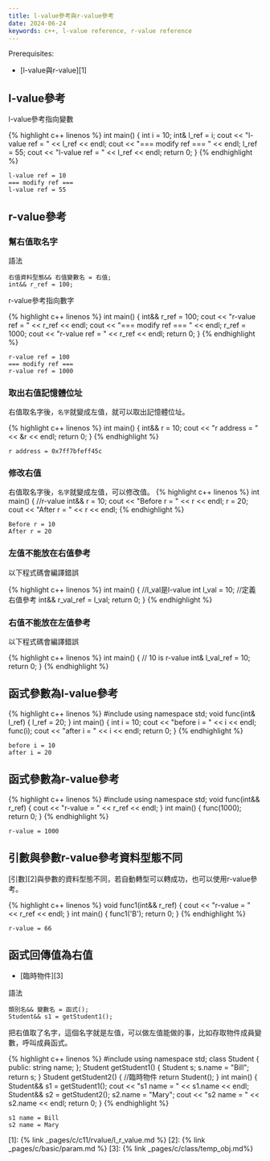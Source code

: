 ```yaml
---
title: l-value參考與r-value參考
date: 2024-06-24
keywords: c++, l-value reference, r-value reference
---
```

Prerequisites:

- [l-value與r-value][1]

## l-value參考

l-value參考指向變數

{% highlight c++ linenos %}
int main() {
    int i = 10;
    int& l_ref = i;
    cout << "l-value ref = " << l_ref << endl;
    cout << "=== modify ref === " << endl;
    l_ref = 55;
    cout << "l-value ref = " << l_ref << endl;
    return 0;
}
{% endhighlight %}

```
l-value ref = 10
=== modify ref === 
l-value ref = 55
```

## r-value參考

### 幫右值取名字

語法
```
右值資料型態&& 右值變數名 = 右值;
int&& r_ref = 100;
```

r-value參考指向數字

{% highlight c++ linenos %}
int main() {
    int&& r_ref = 100;
    cout << "r-value ref = " << r_ref << endl;
    cout << "=== modify ref === " << endl;
    r_ref = 1000;
    cout << "r-value ref = " << r_ref << endl;
    return 0;
}
{% endhighlight %}

```
r-value ref = 100
=== modify ref === 
r-value ref = 1000
```
### 取出右值記憶體位址

右值取名字後，`名字`就變成左值，就可以取出記憶體位址。

{% highlight c++ linenos %}
int main() {
    int&& r = 10;
    cout << "r address = " << &r << endl;
    return 0;
}
{% endhighlight %}
```
r address = 0x7ff7bfeff45c
```

### 修改右值

右值取名字後，`名字`就變成左值，可以修改值。
{% highlight c++ linenos %}
int main() {
    //r-value
    int&& r = 10;
    cout << "Before r = " << r << endl;
    r = 20;
    cout << "After r = " << r << endl;
{% endhighlight %}
```
Before r = 10
After r = 20
```

### 左值不能放在右值參考

以下程式碼會編譯錯誤

{% highlight c++ linenos %}
int main() {
    //l_val是l-value
    int l_val = 10;
    //定義右值參考
    int&& r_val_ref = l_val;
    return 0;
}
{% endhighlight %}

### 右值不能放在左值參考

以下程式碼會編譯錯誤

{% highlight c++ linenos %}
int main() {
    // 10 is r-value
    int& l_val_ref = 10;
    return 0;
}
{% endhighlight %}

## 函式參數為l-value參考

{% highlight c++ linenos %}
#include <iostream>
using namespace std;
void func(int& l_ref) {
    l_ref = 20;
}
int main() {
    int i = 10;
    cout << "before i = " << i << endl;
    func(i);
    cout << "after i = " << i << endl;
    return 0;
}
{% endhighlight %}

```
before i = 10
after i = 20
```
## 函式參數為r-value參考

{% highlight c++ linenos %}
#include <iostream>
using namespace std;
void func(int&& r_ref) {
    cout << "r-value = " << r_ref << endl;
}
int main() {
    func(1000);
    return 0;
}
{% endhighlight %}

```
r-value = 1000
```

## 引數與參數r-value參考資料型態不同

[引數][2]與參數的資料型態不同，若自動轉型可以轉成功，也可以使用r-value參考。

{% highlight c++ linenos %}
void func1(int&& r_ref) {
    cout << "r-value = " << r_ref << endl;
}
int main() {
    func1('B');
    return 0;
}
{% endhighlight %}

```
r-value = 66
```

## 函式回傳值為右值

- [臨時物件][3]

語法
```
類別名&& 變數名 = 函式();
Student&& s1 = getStudent1();
```
把右值取了名字，這個名字就是左值，可以做左值能做的事，比如存取物件成員變數，呼叫成員函式。

{% highlight c++ linenos %}
#include <iostream>
using namespace std;
class Student {
public:
    string name;
};
Student getStudent1() {
    Student s;
    s.name = "Bill";
    return s;
}
Student getStudent2() {
    //臨時物件
    return Student();
}
int main() {
    Student&& s1 = getStudent1();
    cout << "s1 name = " << s1.name << endl;
    Student&& s2 = getStudent2();
    s2.name = "Mary";
    cout << "s2 name = " << s2.name << endl;
    return 0;
}
{% endhighlight %}
```
s1 name = Bill
s2 name = Mary
```


[1]: {% link _pages/c/c11/rvalue/l_r_value.md %}
[2]: {% link _pages/c/basic/param.md %}
[3]: {% link _pages/c/class/temp_obj.md%}
